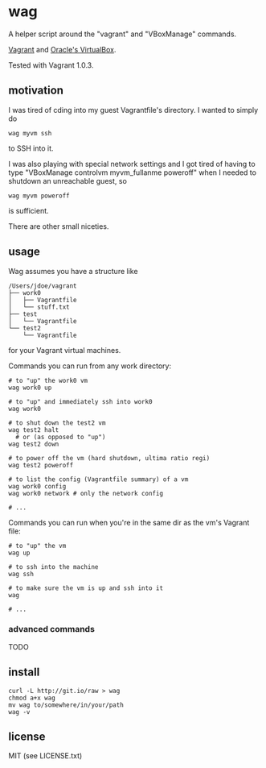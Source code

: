 
# wag #

A helper script around the "vagrant" and "VBoxManage" commands.

[Vagrant](http://vagrantup.com) and [Oracle's VirtualBox](http://www.virtualbox.org/).

Tested with Vagrant 1.0.3.


## motivation ##

I was tired of cding into my guest Vagrantfile's directory. I wanted to simply do

    wag myvm ssh

to SSH into it.

I was also playing with special network settings and I got tired of having to type "VBoxManage controlvm myvm_fullanme poweroff" when I needed to shutdown an unreachable guest, so

    wag myvm poweroff

is sufficient.

There are other small niceties.


## usage ##

Wag assumes you have a structure like

    /Users/jdoe/vagrant
    ├── work0
    │   ├── Vagrantfile
    │   └── stuff.txt
    ├── test
    │   └── Vagrantfile
    └── test2
        └── Vagrantfile

for your Vagrant virtual machines.

Commands you can run from any work directory:

    # to "up" the work0 vm
    wag work0 up

    # to "up" and immediately ssh into work0
    wag work0

    # to shut down the test2 vm
    wag test2 halt
      # or (as opposed to "up")
    wag test2 down

    # to power off the vm (hard shutdown, ultima ratio regi)
    wag test2 poweroff

    # to list the config (Vagrantfile summary) of a vm
    wag work0 config
    wag work0 network # only the network config

    # ...

Commands you can run when you're in the same dir as the vm's Vagrant file:

    # to "up" the vm
    wag up

    # to ssh into the machine
    wag ssh

    # to make sure the vm is up and ssh into it
    wag

    # ...

### advanced commands ###

TODO


## install ##

    curl -L http://git.io/raw > wag
    chmod a+x wag
    mv wag to/somewhere/in/your/path
    wag -v


## license ##

MIT (see LICENSE.txt)

